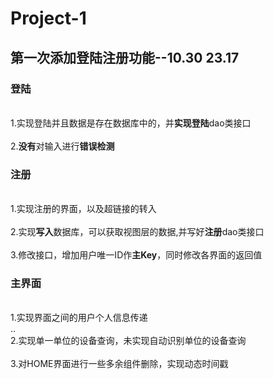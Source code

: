 # Project-1

## 第一次添加登陆注册功能--10.30 23.17
### 登陆
  <br>1.实现登陆并且数据是存在数据库中的，并**实现登陆**dao类接口 </br>
  <br>2.**没有**对输入进行**错误检测**</br>
### 注册
  <br>1.实现注册的界面，以及超链接的转入</br>
  <br>2.实现**写入**数据库，可以获取视图层的数据,并写好**注册**dao类接口</br>
  <br>3.修改接口，增加用户唯一ID作**主Key**，同时修改各界面的返回值</br>
### 主界面
  <br>1.实现界面之间的用户个人信息传递</br>
..<br>2.实现单一单位的设备查询，未实现自动识别单位的设备查询</br>
  <br>3.对HOME界面进行一些多余组件删除，实现动态时间戳</br>